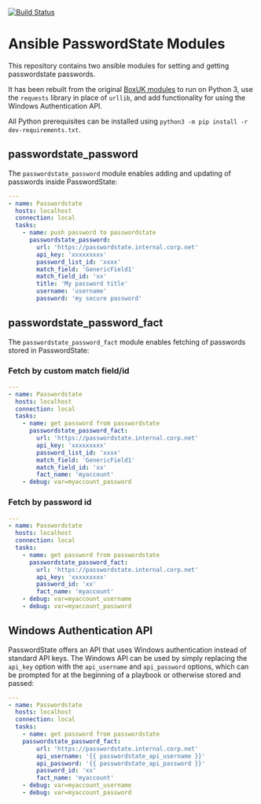 [![Build Status](https://github.com/KBerstene/ansible-passwordstate-modules/actions/workflows/build.yml/badge.svg)](https://github.com/KBerstene/ansible-passwordstate-modules/actions/workflows/build.yml)

# Ansible PasswordState Modules

This repository contains two ansible modules for
setting and getting passwordstate passwords.

It has been rebuilt from the original [BoxUK modules](https://github.com/boxuk/ansible-boxuk-modules-passwordstate)
to run on Python 3, use the `requests` library in place of `urllib`, and add functionality for using the Windows Authentication API.

All Python prerequisites can be installed using `python3 -m pip install -r dev-requirements.txt`.

## passwordstate_password

The `passwordstate_password` module enables adding and updating of passwords inside PasswordState:

```yml
---
- name: Passwordstate
  hosts: localhost
  connection: local
  tasks:
    - name: push password to passwordstate
      passwordstate_password:
        url: 'https://passwordstate.internal.corp.net'
        api_key: 'xxxxxxxxx'
        password_list_id: 'xxxx'
        match_field: 'GenericField1'
        match_field_id: 'xx'
        title: 'My password title'
        username: 'username'
        password: 'my secure password'
```

## passwordstate_password_fact

The `passwordstate_password_fact` module enables fetching of passwords stored in PasswordState:

### Fetch by custom match field/id

```yml
---
- name: Passwordstate
  hosts: localhost
  connection: local
  tasks:
    - name: get password from passwordstate
      passwordstate_password_fact:
        url: 'https://passwordstate.internal.corp.net'
        api_key: 'xxxxxxxxx'
        password_list_id: 'xxxx'
        match_field: 'GenericField1'
        match_field_id: 'xx'
        fact_name: 'myaccount'
    - debug: var=myaccount_password
```

### Fetch by password id

```yml
---
- name: Passwordstate
  hosts: localhost
  connection: local
  tasks:
    - name: get password from passwordstate
      passwordstate_password_fact:
        url: 'https://passwordstate.internal.corp.net'
        api_key: 'xxxxxxxxx'
        password_id: 'xx'
        fact_name: 'myaccount'
    - debug: var=myaccount_username
    - debug: var=myaccount_password
```

## Windows Authentication API

PasswordState offers an API that uses Windows authentication instead of standard API keys.  The Windows API can be used by simply replacing the `api_key` option with the `api_username` and `api_password` options, which can be prompted for at the beginning of a playbook or otherwise stored and passed:

```yml
---
- name: Passwordstate
  hosts: localhost
  connection: local
  tasks:
    - name: get password from passwordstate
    passwordstate_password_fact:
        url: 'https://passwordstate.internal.corp.net'
        api_username: '{{ passwordstate_api_username }}'
        api_password: '{{ passwordstate_api_password }}'
        password_id: 'xx'
        fact_name: 'myaccount'
    - debug: var=myaccount_username
    - debug: var=myaccount_password
```
